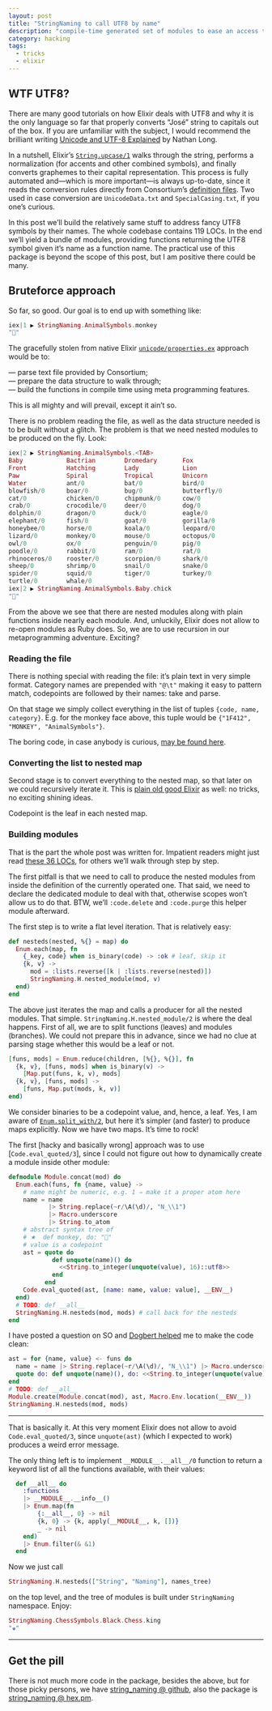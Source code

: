 ```yaml
---
layout: post
title: "StringNaming to call UTF8 by name"
description: "compile-time generated set of modules to ease an access to a predefined subset of UTF8 symbols"
category: hacking
tags:
  - tricks
  - elixir
---
```


## WTF UTF8?

There are many good tutorials on how Elixir deals with UTF8 and why it is the only
language so far that properly converts “José” string to capitals out of the box.
If you are unfamiliar with the subject, I would recommend the brilliant writing
[Unicode and UTF-8 Explained](https://www.bignerdranch.com/blog/unicode-and-utf-8-explained/)
by Nathan Long.

In a nutshell, Elixir’s [`String.upcase/1`](https://hexdocs.pm/elixir/String.html#upcase/1)
walks through the string, performs a normalization (for accents and other combined
symbols), and finally converts graphemes to their capital representation. This
process is fully automated and—which is more important—is always up-to-date,
since it reads the conversion rules directly from Consortium’s
[definition files](http://www.unicode.org/Public/UCD/latest/ucd/). Two used in
case conversion are `UnicodeData.txt` and `SpecialCasing.txt`, if you one’s curious.

In this post we’ll build the relatively same stuff to address fancy UTF8 symbols
by their names. The whole codebase contains 119 LOCs. In the end we’ll yield
a bundle of modules, providing functions returning the UTF8 symbol given it’s name
as a function name. The practical use of this package is beyond the scope of this
post, but I am positive there could be many.

## Bruteforce approach

So far, so good. Our goal is to end up with something like:

```elixir
iex|1 ▶ StringNaming.AnimalSymbols.monkey
"🐒"
```

The gracefully stolen from native Elixir [`unicode/properties.ex`](https://github.com/elixir-lang/elixir/blob/master/lib/elixir/unicode/properties.ex) approach would be to:

— parse text file provided by Consortium;  
— prepare the data structure to walk through;  
— build the functions in compile time using meta programming features.

This is all mighty and will prevail, except it ain’t so.

There is no problem reading the file, as well as the data structure needed
is to be built without a glitch. The problem is that we need nested modules
to be produced on the fly. Look:

```elixir
iex|2 ▶ StringNaming.AnimalSymbols.<TAB>
Baby            Bactrian        Dromedary       Fox
Front           Hatching        Lady            Lion
Paw             Spiral          Tropical        Unicorn
Water           ant/0           bat/0           bird/0
blowfish/0      boar/0          bug/0           butterfly/0
cat/0           chicken/0       chipmunk/0      cow/0
crab/0          crocodile/0     deer/0          dog/0
dolphin/0       dragon/0        duck/0          eagle/0
elephant/0      fish/0          goat/0          gorilla/0
honeybee/0      horse/0         koala/0         leopard/0
lizard/0        monkey/0        mouse/0         octopus/0
owl/0           ox/0            penguin/0       pig/0
poodle/0        rabbit/0        ram/0           rat/0
rhinoceros/0    rooster/0       scorpion/0      shark/0
sheep/0         shrimp/0        snail/0         snake/0
spider/0        squid/0         tiger/0         turkey/0
turtle/0        whale/0
iex|2 ▶ StringNaming.AnimalSymbols.Baby.chick
"🐤"
```

From the above we see that there are nested modules along with plain functions
inside nearly each module. And, unluckily, Elixir does not allow to re-open
modules as Ruby does. So, we are to use recursion in our metaprogramming
adventure. Exciting?

### Reading the file

There is nothing special with reading the file: it’s plain text in very
simple format. Category names are prepended with `"@\t"` making it easy
to pattern match, codepoints are followed by their names: take and parse.

On that stage we simply collect everything in the list of tuples
`{code, name, category}`. E.g. for the monkey face above, this tuple would
be `{"1F412", "MONKEY", "AnimalSymbols"}`.

The boring code, in case anybody is curious, [may be found here](https://github.com/am-kantox/string_naming/blob/master/lib/string_naming.ex#L81-L97).

### Converting the list to nested map

Second stage is to convert everything to the nested map, so that later on
we could recursively iterate it. This is
[plain old good Elixir](https://github.com/am-kantox/string_naming/blob/master/lib/string_naming.ex#L99-L112)
as well: no tricks, no exciting shining ideas.

Codepoint is the leaf in each nested map.

### Building modules

That is the part the whole post was written for. Impatient readers might
just read [these 36 LOCs](https://github.com/am-kantox/string_naming/blob/master/lib/string_naming.ex#L1-L36),
for others we’ll walk through step by step.

The first pitfall is that we need to call to produce the nested modules from inside
the definition of the currently operated one. That said, we need to declare
the dedicated module to deal with that, otherwise scopes won’t allow us to do that.
BTW, we’ll `:code.delete` and `:code.purge` this helper module afterward.

The first step is to write a flat level iteration. That is relatively easy:

```elixir
def nesteds(nested, %{} = map) do
  Enum.each(map, fn
    {_key, code} when is_binary(code) -> :ok # leaf, skip it
    {k, v} ->
      mod = :lists.reverse([k | :lists.reverse(nested)])
      StringNaming.H.nested_module(mod, v)
  end)
end
```

The above just iterates the map and calls a producer for all the nested
modules. That simple. `StringNaming.H.nested_module/2` is where the deal
happens. First of all, we are to split functions (leaves) and modules (branches).
We could not prepare this in advance, since we had no clue at parsing stage
whether this would be a leaf or not.

```elixir
[funs, mods] = Enum.reduce(children, [%{}, %{}], fn
  {k, v}, [funs, mods] when is_binary(v) ->
    [Map.put(funs, k, v), mods]
  {k, v}, [funs, mods] ->
    [funs, Map.put(mods, k, v)]
end)
```

We consider binaries to be a codepoint value, and, hence, a leaf. Yes, I am aware
of [`Enum.split_with/2`](https://hexdocs.pm/elixir/Enum.html#split_with/2), but
here it’s simpler (and faster) to produce maps explicitly. Now we have two maps.
It’s time to rock!

The first [hacky and basically wrong] approach was to use [`Code.eval_quoted/3`],
since I could not figure out how to dynamically create a module inside other module:

```elixir
defmodule Module.concat(mod) do
  Enum.each(funs, fn {name, value} ->
    # name might be numeric, e.g. 1 ⇒ make it a proper atom here
    name = name
           |> String.replace(~r/\A(\d)/, "N_\\1")
           |> Macro.underscore
           |> String.to_atom
    # abstract syntax tree of
    # ★  def monkey, do: "🐒"
    # value is a codepoint
    ast = quote do
            def unquote(name)() do
              <<String.to_integer(unquote(value), 16)::utf8>>
            end
          end
    Code.eval_quoted(ast, [name: name, value: value], __ENV__)
  end)
  # TODO: def __all__
  StringNaming.H.nesteds(mod, mods) # call back for the nesteds
end
```

I have posted a question on SO and
[Dogbert helped](https://stackoverflow.com/a/44852119/2035262) me to make the code clean:

```elixir
ast = for {name, value} <- funs do
  name = name |> String.replace(~r/\A(\d)/, "N_\\1") |> Macro.underscore |> String.to_atom
  quote do: def unquote(name)(), do: <<String.to_integer(unquote(value), 16)::utf8>>
end
# TODO: def __all__
Module.create(Module.concat(mod), ast, Macro.Env.location(__ENV__))
StringNaming.H.nesteds(mod, mods)
```

---

That is basically it. At this very moment Elixir does not allow to avoid
`Code.eval_quoted/3`, since `unquote(ast)` (which I expected to work)
produces a weird error message.

The only thing left is to implement `__MODULE__.__all__/0` function
to return a keyword list of all the functions available, with their
values:

```elixir
  def __all__ do
    :functions
    |> __MODULE__.__info__()
    |> Enum.map(fn
        {:__all__, 0} -> nil
        {k, 0} -> {k, apply(__MODULE__, k, [])}
        _ -> nil
    end)
    |> Enum.filter(& &1)
  end
```

Now we just call

```elixir
StringNaming.H.nesteds(["String", "Naming"], names_tree)
```

on the top level, and the tree of modules is built under `StringNaming`
namespace. Enjoy:

```elixir
StringNaming.ChessSymbols.Black.Chess.king
"♚"
```

---

## Get the pill

There is not much more code in the package, besides the above,
but for those picky persons, we have
[string_naming @ github](https://github.com/am-kantox/string_naming), also the package
is [string_naming @ hex.pm](https://hex.pm/packages/string_naming).
